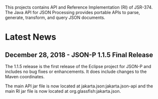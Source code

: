 <br/>

This projects contains API and Reference Implementation (RI) of JSR-374. 
The Java API for JSON Processing provides portable APIs to parse, generate, transform, and query JSON documents.

# <a name="Latest_News"></a>Latest News

## December 28, 2018 - JSON-P 1.1.5 Final Release ##

The 1.1.5 release is the first release of the Eclipse project for JSON-P
and includes no bug fixes or enhancements. It does include changes to the Maven
coordinates.

The main API jar file is now located at jakarta.json:jakarta.json-api and
the main RI jar file is now located at org.glassfish:jakarta.json.
